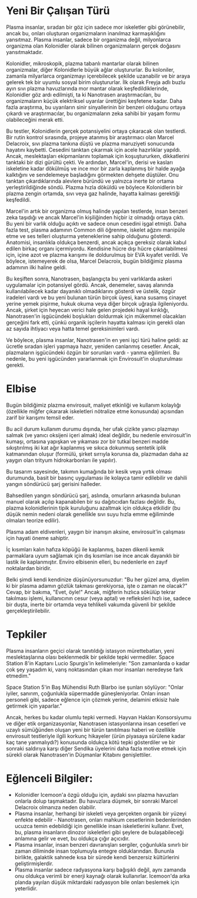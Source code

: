 # Yeni Bir Çalışan Türü

Plasma insanlar, sıradan bir göz için sadece mor iskeletler gibi görünebilir, ancak bu, onları oluşturan organizmaların inanılmaz karmaşıklığını yansıtmaz. Plasma insanlar, sadece bir organizma değil, milyonlarca organizma olan Kolonidler olarak bilinen organizmaların gerçek doğasını yansıtmaktadır.

Kolonidler, mikroskopik, plazma tabanlı mantarlar olarak bilinen organizmalar, diğer Kolonidlerle büyük ağlar oluştururlar. Bu koloniler, zamanla milyarlarca organizmayı içerebilecek şekilde uzanabilir ve bir araya gelerek tek bir uyumlu sosyal birim oluştururlar. İlk olarak Freyja adlı buzlu ayın sıvı plazma havuzlarında mor mantar olarak keşfedildiklerinde, Kolonidler göz ardı edilmişti, ta ki Nanotrasen araştırmacıları, bu organizmaların küçük elektriksel uyarılar ürettiğini keşfetene kadar. Daha fazla araştırma, bu uyarıların sinir sinyallerinin bir benzeri olduğunu ortaya çıkardı ve araştırmacılar, bu organizmaların zeka sahibi bir yaşam formu olabileceğini merak etti.

Bu testler, Kolonidlerin gerçek potansiyelini ortaya çıkaracak olan testlerdi. Bir rutin kontrol sırasında, projeye atanmış bir araştırmacı olan Marcel Delacroix, sıvı plazma tankına düştü ve plazma maruziyeti sonucunda hayatını kaybetti. Cesedini tanktan çıkarmak için acele hazırlıklar yapıldı. Ancak, meslektaşları ekipmanlarını toplamak için koşuştururken, dikkatlerini tanktaki bir dizi gürültü çekti. Ve ardından, Marcel'in, derisi ve kasları iskeletine kadar dökülmüş ve ince mor bir zarla kaplanmış bir halde ayağa kalktığını ve sendelemeye başladığını görmekten dehşete düştüler. Onu tanktan çıkardıklarında alevlere büründü ve yalnızca inerte bir ortama yerleştirildiğinde söndü. Plazma hızla döküldü ve böylece Kolonidlerin bir plazma zengin ortamda, sıvı veya gaz halinde, hayatta kalması gerektiği keşfedildi.

Marcel'in artık bir organizma olmuş halinde yapılan testlerde, insan benzeri zeka taşıdığı ve ancak Marcel'in kişiliğinden hiçbir iz olmadığı ortaya çıktı. Bu yeni bir varlık olduğu açıktı ve sadece onun cesedini işgal etmişti. Daha fazla test, plasma adamının Common dili öğrenme, iskelet ağzını manipüle etme ve ses telleri oluşturma yeteneklerine sahip olduğunu gösterdi. Anatomisi, insanlıkla oldukça benzerdi, ancak açıkça gereksiz olarak kabul edilen birkaç organı içermiyordu. Kendisine hücre dışı hücre çıkarılabilmesi için, içine azot ve plazma karışımı ile doldurulmuş bir EVA kıyafet verildi. Ve böylece, istemeyerek de olsa, Marcel Delacroix, bugün bildiğimiz plasma adamının ilki haline geldi.

Bu keşiften sonra, Nanotrasen, başlangıçta bu yeni varlıklarda askeri uygulamalar için potansiyel gördü. Ancak, denemeler, savaş alanında kullanılabilecek kadar dayanıklı olmadıklarını gösterdi ve üstelik, özgür iradeleri vardı ve bu yeni bulunan türün birçok üyesi, kana susamış cinayet yerine yemek pişirme, hukuk okuma veya diğer birçok uğraşla ilgileniyordu. Ancak, şirket için heyecan verici hale gelen projedeki hayal kırıklığı, Nanotrasen'in işgücündeki boşlukları doldurmak için mükemmel olacakları gerçeğini fark etti, çünkü organik işçilerin hayatta kalması için gerekli olan az sayıda ihtiyacı veya hatta temel gereksinimleri vardı.

Ve böylece, plasma insanlar, Nanotrasen'in en yeni işçi türü haline geldi: az ücretle sıradan işleri yapmaya hazır, yeniden canlanmış cesetler. Ancak, plazmaların işgücündeki özgün bir sorunları vardı - yanma eğilimleri. Bu nedenle, bu yeni işgücünden yararlanmak için Envirosuit'in oluşturulması gerekti.

# Elbise

Bugün bildiğimiz plazma envirosuit, maliyet etkinliği ve kullanım kolaylığı (özellikle miğfer çıkararak iskeletleri nötralize etme konusunda) açısından zarif bir karışımı temsil eder.

Bu acil durum kullanım durumu dışında, her ufak çizikte yanıcı plazmayı salmak (ve yanıcı oksijeni içeri almak) ideal değildir, bu nedenle envirosuit'in kumaşı, ortasına yapışkan ve yıkaması zor bir tutkal benzeri madde sıkıştırılmış iki kat ağır kaplanmış ve sıkıca dokunmuş sentetik iplik katmanından oluşur (formülü, şirket sırrıyla korunsa da, plazmadan daha az yaygın olan trityum hidrokarbonları ile yapılır).

Bu tasarım sayesinde, takımın kumağında bir kesik veya yırtık olması durumunda, basit bir basınç uygulaması ile kolayca tamir edilebilir ve dahili yangın söndürücü şarj gerisini halleder.

Bahsedilen yangın söndürücü şarj, aslında, omurların arkasında bulunan manuel olarak açılıp kapanabilen bir su dağıtıcıdan fazlası değildir. Bu, plazma kolonidlerinin tipik kuruluğunu azaltmak için oldukça etkilidir (bu düşük nemin nedeni olarak genellikle sıvı suyu hızla emme eğiliminde olmaları teorize edilir).

Plasma adam eldivenleri, yaygın bir inanışın aksine, envirosuit'in çalışması için hayati öneme sahiptir.

İç kısımları kalın hafıza köpüğü ile kaplanmış, bazen dikenli kemik parmaklara uyum sağlamak için dış kısımları ise ince ancak dayanıklı bir lastik ile kaplanmıştır. Enviro elbisenin elleri, bu nedenlerle en zayıf noktalardan biridir.

Belki şimdi kendi kendinize düşünüyorsunuzdur: "Bu her güzel ama, diyelim ki bir plasma adamın gözlük takması gerekiyorsa, işte o zaman ne olacak?" Cevap, bir bakıma, "Evet, öyle!" Ancak, miğferin hızlıca sökülüp tekrar takılması işlemi, kullanıcının cesur (veya aptal) ve refleksleri hızlı ise, sadece bir duşta, inerte bir ortamda veya tehlikeli vakumda güvenli bir şekilde gerçekleştirilebilir.

# Tepkiler

Plasma insanların geçici olarak tanıtıldığı istasyon mürettebatları, yeni meslektaşlarına olası beklenmedik bir şekilde tepki vermediler. Space Station 8'in Kaptanı Lucio Spurgis'in kelimeleriyle: "Son zamanlarda o kadar çok şey yaşadım ki, varış noktasından çıkan mor insanları neredeyse fark etmedim."

Space Station 5'in Baş Mühendisi Ruth Blarbo ise şunları söylüyor: "Onlar iyiler, sanırım, çoğunlukla süpermadde güneşleniyorlar. Onları insan personeli gibi, sadece eğlence için çözmek yerine, delamini etkisiz hale getirmek için yaparlar."

Ancak, herkes bu kadar olumlu tepki vermedi. Hayvan Hakları Konsorsiyumu ve diğer etik organizasyonlar, Nanotrasen istasyonlarına insan cesetleri ve uzaylı sümüğünden oluşan yeni bir türün tanıtılması haberi ve özellikle envirosuit testleriyle ilgili korkunç hikayeler (ürün piyasaya sürülene kadar kaç tane yanmalıydı?) konusunda oldukça kötü tepki gösterdiler ve bir sonraki saldırıya karşı diğer Sendika üyelerini daha fazla motive etmek için sürekli olarak Nanotrasen'in Düşmanlar Kitabını genişlettiler.

# Eğlenceli Bilgiler:
* Kolonidler Icemoon'a özgü olduğu için, aydaki sıvı plazma havuzları onlarla dolup taşmaktadır. Bu havuzlara düşmek, bir sonraki Marcel Delacroix olmanıza neden olabilir.
* Plasma insanlar, herhangi bir iskeleti veya gerçekten organik bir yüzeyi enfekte edebilir - Nanotrasen, onları mahkum cesetlerinin bedenlerinden ucuzca temin edebildiği için genellikle insan iskeletlerini kullanır. Evet, bu, plasma insanların dinozor iskeletleri gibi şeylere de bulaşabileceği anlamına gelir ve evet, bu oldukça çığır açıcıdır.
* Plasma insanlar, insan benzeri davranışları sergiler, çoğunlukla sınırlı bir zaman diliminde insan toplumuyla entegre olduklarından. Bununla birlikte, galaktik sahnede kısa bir sürede kendi benzersiz kültürlerini geliştirmişlerdir.
* Plasma insanlar sadece radyasyona karşı bağışıklı değil, aynı zamanda onu oldukça verimli bir enerji kaynağı olarak kullanırlar. Icemoon'da arka planda yayılan düşük miktardaki radyasyon bile onları beslemek için yeterlidir.